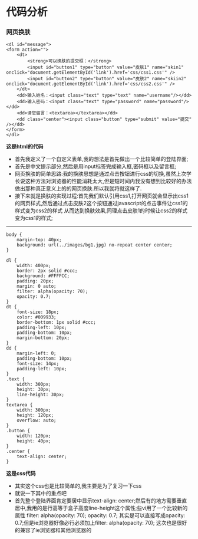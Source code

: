 # **代码分析**
### 网页换肤
    <dl id="message">
	<form action="">
		<dt>
			<strong>可以换肤的提交框：</strong>
			<input id="button1" type="button" value="皮肤1" name="skin1"  onclick="document.getElementById('link').href='css/css1.css'" />
			<input id="button2" type="button" value="皮肤2" name="skiin2" onclick="document.getElementById('link').href='css/css2.css'" />
		</dt>
		<dd>输入姓名：<input class="text" type="text" name="username"/></dd>
		<dd>输入密码：<input class="text" type="password" name="password"/></dd>
		<dd>请您留言：<textarea></textarea></dd>
		<dd class="center"><input class="button" type="submit" value="提交" /></dd>
	</form>
	</dl>


**这是html的代码**     
- 首先我定义了一个自定义表单,我的想法是首先做出一个比较简单的登陆界面;
- 首先是中文提示部分,然后是用input标签完成输入框,密码框以及留言框;
- 网页换肤的简单思路:我的换肤思想是通过点击按钮进行css的切换,虽然上次学长说这种方法对浏览器的性能消耗太大,但是短时间内我没有想到比较好的办法做出那种真正意义上的的网页换肤.所以我就将就这样了.
- 接下来就是换肤的实现过程:首先我们默认引用css1,打开网页就会显示出css1的网页样式,然后通过点击皮肤2这个按钮通过javascript的点击事件让css1的样式变为css2的样式
从而达到换肤效果,同理点击皮肤1的时候让css2的样式变为css1的样式;     

***
    
    body { 
        margin-top: 40px; 
        background: url(../images/bg1.jpg) no-repeat center center; 
    }    

    dl { 
        width: 400px; 
        border: 2px solid #ccc; 
        background: #FFFFCC; 
        padding: 20px; 
        margin: 0 auto; 
        filter: alpha(opacity: 70);
        opacity: 0.7; 
    }    
    dt { 
        font-size: 18px; 
        color: #009933; 
        border-bottom: 1px solid #ccc; 
        padding-left: 10px; 
        padding-bottom: 10px; 
        margin-bottom: 20px; 
    }    
    dd { 
        margin-left: 0; 
        padding-bottom: 10px; 
        font-size: 14px; 
        padding-left: 10px; 
    }    
    .text { 
        width: 300px; 
        height: 30px; 
        line-height: 30px; 
    }    
    textarea { 
        width: 300px; 
        height: 120px; 
        overflow: auto; 
    }    
    .button { 
        width: 120px; 
        height: 40px; 
    }    
    .center { 
        text-align: center; 
    }    



**这是css代码**
- 其实这个css也是比较简单的,我主要是为了复习一下css
- 就说一下其中的重点吧
- 首先整个登陆界面肯定要居中显示text-align: center;然后有的地方需要垂直居中,我用的是行高等于盒子高度line-height这个属性;些vi用了一个比较新的属性 filter: alpha(opacity: 70);
        opacity: 0.7;
        其实是可以直接写成opacity: 0.7;但是ie浏览器好像必行必须加上filter: alpha(opacity: 70);
        这次也是很好的兼容了ie浏览器和其他浏览器的
    

    